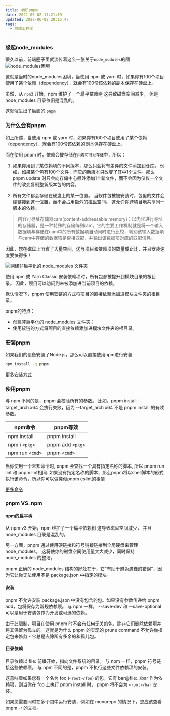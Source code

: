```yaml
---
title: 初识pnpm
date: 2021-06-02 17:21:19
updated: 2022-06-02 20:15:47
tags:
  - 前端工程化
---
```


### 缘起node_modules
很久以前，前端圈子里就流传着这么一张关于`node_modules`的图
![node_modules困境](/images/58/node-modules.png)

这就是当时的node_modules困境，当使用 npm 或 yarn 时，如果你有100个项目使用了某个依赖（dependency），就会有100份该依赖的副本保存在硬盘上。

虽然，从 `npm3` 开始，npm 维护了一个扁平依赖树 这导致磁盘空间减少， 但是 node_modules 目录依旧是混乱的。

这就催生出了后面的 [`pnpm`](https://pnpm.io/)

### 为什么会有pnpm
如上所述，当使用 npm 或 yarn 时，如果你有100个项目使用了某个依赖（dependency），就会有100份该依赖的副本保存在硬盘上。

而在使用 pnpm 时，依赖会被存储在`内容可寻址存储`中，所以：
1. 如果你用到了某依赖项的不同版本，那么只会将有差异的文件添加到仓库。 例如，如果某个包有100个文件，而它的新版本只改变了其中1个文件。那么 pnpm update 时只会向存储中心额外添加1个新文件，而不会因为仅仅一个文件的改变复制整新版本包的内容。

2. 所有文件都会存储在硬盘上的某一位置。 当软件包被被安装时，包里的文件会硬链接到这一位置，而不会占用额外的磁盘空间。 这允许你跨项目地共享同一版本的依赖。

> 内容可寻址存储器cam(content-addressable memory)：以内容进行寻址的存储器，是一种特殊的存储阵列ram。它的主要工作机制就是将一个输入数据项与存储在cam中的所有数据项自动同时进行比较，判别该输入数据项与cam中存储的数据项是否相匹配，并输出该数据项对应的匹配信息。

因此，您在磁盘上节省了大量空间，这与项目和依赖项的数量成正比，并且安装速度要快得多！

![创建非扁平化的 node_modules 文件夹](/images/58/node-modules-structure.jpeg)

使用 npm 或 Yarn Classic 安装依赖项时，所有包都被提升到模块目录的根目录。 因此，项目可以访问到未被添加进当前项目的依赖。

默认情况下，pnpm 使用软链的方式将项目的直接依赖添加进模块文件夹的根目录。

pnpm的特点：
- 创建非扁平化的 node_modules 文件夹；
- 使用软链的方式将项目的直接依赖添加进模块文件夹的根目录。

### 安装pnpm
如果我们的设备安装了Node.js，那么可以直接使用npm进行安装
  ```sh
  npm install -g pnpm
  ```
[更多安装方式](https://pnpm.io/zh/installation)

### 使用pnpm
与 npm 不同的是，pnpm 会校验所有的参数。 比如，pnpm install --target_arch x64 会执行失败，因为 --target_arch x64 不是 pnpm install 的有效参数。

| npm命令 | pnpm等效 |
| - | - |
| npm install | pnpm install |
| npm i `<pkg>` | pnpm add `<pkg>` |
| npm run `<cmd>` | pnpm `<cmd>` |

当你使用一个未知命令时, pnpm 会查找一个具有指定名称的脚本, 所以 pnpm run lint 和 pnpm lint相同. 如果没有指定名称的脚本，那么pnpm将以shell脚本的形式执行该命令，所以你可以做类似pnpm eslint的事情

[更多命令](https://pnpm.io/zh/cli/add)

### pnpm VS. npm
#### npm的扁平树
从 npm v3 开始，npm 维护了一个扁平依赖树 这导致磁盘空间减少， 并且node_modules 目录是混乱的。

另一方面，pnpm 通过使用硬链接和符号链接链接到全局硬盘来管理node_modules。 这将使你的磁盘空间使用量大大减少，同时保持node_modules 的整洁。

pnpm 正确的 node_modules 结构的好处在于，它"有助于避免愚蠢的错误"，因为它让你无法使用不是 package.json 中指定的模块。

#### 安装
pnpm 不允许安装 package.json 中没有包含的包。如果没有参数传递给 pnpm add，包将保存为常规依赖项。 与 npm 一样， --save-dev 和 --save-optional 可以是用于安装包作为开发或可选的依赖。

由于此限制，项目在使用 pnpm 时不会有任何无关的包，除非它们删除依赖项并将其保留为孤立的。这就是为什么 pnpm 的实现的 prune command 不允许你指定包来修剪 - 它总是去除所有多余的和孤儿包。

#### 目录依赖
目录依赖以 file: 前缀开始，指向文件系统的目录。 与 npm 一样，pnpm 符号链接这些依赖项。 与 npm 不同的是，pnpm 不执行这些文件依赖项的安装。

这意味着如果您有一个名为 foo (`<root>/foo`) 的包，它有 bar@file:../bar 作为依赖项，则当你在 foo 上执行 pnpm install 时， pnpm 将不会为 `<root>/bar` 安装。

如果您需要同时在多个包中运行安装，例如在 monorepo 的情况下，您应该查看 pnpm -r 的文档。
